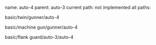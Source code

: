 name: auto-4
parent: auto-3
current path: not implemented
all paths:

  basic/twin/gunner/auto-4

  basic/machine gun/gunner/auto-4

  basic/flank guard/auto-3/auto-4
